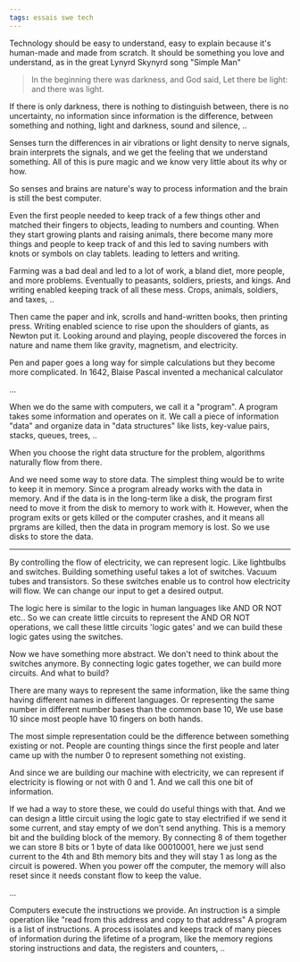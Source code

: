 ```yaml
---
tags: essais swe tech
---
```


Technology should be easy to understand, easy to explain because it's human-made and made from scratch. It should be something you love and understand, as in the great Lynyrd Skynyrd song "Simple Man" 

> In the beginning there was darkness, and God said, Let there be light: and there was light.

If there is only darkness, there is nothing to distinguish between, there is no uncertainty, no information since information is the difference, between something and nothing, light and darkness, sound and silence, .. 

Senses turn the differences in air vibrations or light density to nerve signals, brain interprets the signals, and we get the feeling that we understand something. All of this is pure magic and we know very little about its why or how. 

So senses and brains are nature's way to process information and the brain is still the best computer. 

Even the first people needed to keep track of a few things other and matched their fingers to objects, leading to numbers and counting. When they start growing plants and raising animals, there become many more things and people to keep track of and this led to saving numbers with knots or symbols on clay tablets. leading to letters and writing. 

Farming was a bad deal and led to a lot of work, a bland diet, more people, and more problems. Eventually to peasants, soldiers, priests, and kings. And writing enabled keeping track of all these mess. Crops, animals, soldiers, and taxes, .. 

Then came the paper and ink, scrolls and hand-written books, then printing press. Writing enabled science to rise upon the shoulders of giants, as Newton put it. Looking around and playing, people discovered the forces in nature and name them like gravity, magnetism, and electricity. 

Pen and paper goes a long way for simple calculations but they become more complicated. In 1642, Blaise Pascal invented a mechanical calculator

... 

When we do the same with computers, we call it a "program". A program takes some information and operates on it. We call a piece of information "data" and organize data in "data structures" like lists, key-value pairs, stacks, queues, trees, .. 

When you choose the right data structure for the problem, algorithms naturally flow from there. 

And we need some way to store data. The simplest thing would be to write to keep it in memory. Since a program already works with the data in memory. And if the data is in the long-term like a disk, the program first need to move it from the disk to memory to work with it. However, when the program exits or gets killed or the computer crashes, and it means all prgrams are killed, then the data in program memory is lost. So we use disks to store the data. 

---

By controlling the flow of electricity, we can represent logic. Like lightbulbs and switches.
Building something useful takes a lot of switches. Vacuum tubes and transistors. 
So these switches enable us to control how electricity will flow. We can change our input to get a desired output. 

The logic here is similar to the logic in human languages like AND OR NOT etc.. So we can create little circuits to represent the AND OR NOT operations, we call these little circuits 'logic gates' and we can build these logic gates using the switches. 

Now we have something more abstract. We don't need to think about the switches anymore. By connecting logic gates together, we can build more circuits. And what to build? 

There are many ways to represent the same information, like the same thing having different names in different languages. Or representing the same number in different number bases than the common base 10, We use base 10 since most people have 10 fingers on both hands. 

The most simple representation could be the difference between something existing or not. People are counting things since the first people and later came up with the number 0 to represent something not existing. 

And since we are building our machine with electricity, we can represent if electricity is flowing or not with 0 and 1. And we call this one bit of information. 

If we had a way to store these, we could do useful things with that. And we can design a little circuit using the logic gate to stay electrified if we send it some current, and stay empty of we don't send anything. This is a memory bit and the building block of the memory. By connecting 8 of them together we can store 8 bits or 1 byte of data like 00010001, here we just send current to the 4th and 8th memory bits and they will stay 1 as long as the circuit is powered. When you power off the computer, the memory will also reset since it needs constant flow to keep the value. 


...

Computers execute the instructions we provide. An instruction is a simple operation like "read from this address and copy to that address"
A program is a list of instructions. A process isolates and keeps track of many pieces of information during the lifetime of a program, like the memory regions storing instructions and data, the registers and counters, ..
